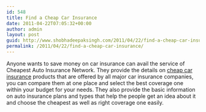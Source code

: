 ```yaml
---
id: 548
title: Find a Cheap Car Insurance
date: 2011-04-22T07:05:32+00:00
author: admin
layout: post
guid: http://www.shobhadeepaksingh.com/2011/04/22/find-a-cheap-car-insurance/
permalink: /2011/04/22/find-a-cheap-car-insurance/
---
```

Anyone wants to save money on car insurance can avail the service of Cheapest Auto Insurance Network. They provide the details on [cheap car insurance](http://www.cheapestautoinsurance.net/) products that are offered by all major car insurance companies, you can compare them at one place and select the best coverage one within your budget for your needs. They also provide the basic information on auto insurance plans and types that help the people get an idea about it and choose the cheapest as well as right coverage one easily.